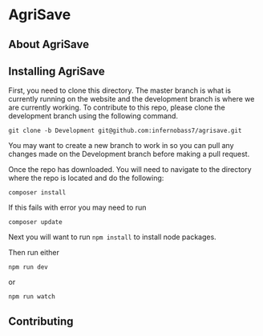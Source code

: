 # AgriSave

<p align="center">
<!--<a href="https://travis-ci.org/laravel/framework"><img src="https://travis-ci.org/laravel/framework.svg" alt="Build Status"></a>
<a href="https://packagist.org/packages/laravel/framework"><img src="https://poser.pugx.org/laravel/framework/d/total.svg" alt="Total Downloads"></a>
<a href="https://packagist.org/packages/laravel/framework"><img src="https://poser.pugx.org/laravel/framework/v/stable.svg" alt="Latest Stable Version"></a>
<a href="https://packagist.org/packages/laravel/framework"><img src="https://poser.pugx.org/laravel/framework/license.svg" alt="License"></a>-->
</p>

## About AgriSave



## Installing AgriSave

First, you need to clone this directory. The master branch is what is currently running on the website and the development branch is where we are currently working. To contribute to this repo, please clone the development branch using the following command. 

`git clone -b Development git@github.com:infernobass7/agrisave.git`

You may want to create a new branch to work in so you can pull any changes made on the Development branch before making a pull request.

Once the repo has downloaded. You will need to navigate to the directory where the repo is located and do the following:

```
composer install
```
If this fails with error you may need to run 
```
composer update
```

Next you will want to run `npm install` to install node packages.

Then run either 
```
npm run dev
```
or
```
npm run watch
```

## Contributing
